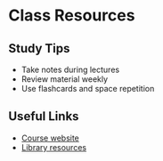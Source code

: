 # Class Resources

## Study Tips
- Take notes during lectures
- Review material weekly
- Use flashcards and space repetition

## Useful Links
- [Course website](https://github.com/seneca-cep146/cep146/blob/main/labs/lab-06.md)
- [Library resources](https://library.senecapolytechnic.ca/)
